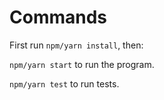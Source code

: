 # Commands

First run `npm/yarn install`, then:

`npm/yarn start` to run the program.

`npm/yarn test` to run tests.

